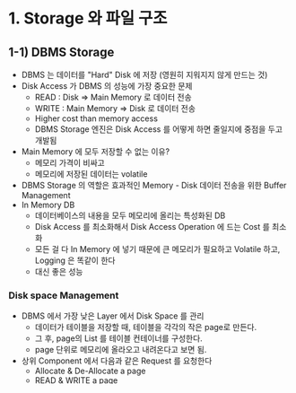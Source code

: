 # 1. Storage 와 파일 구조

## 1-1) DBMS Storage

- DBMS 는 데이터를 "Hard" Disk 에 저장 (영원히 지워지지 않게 만드는 것)
- Disk Access 가 DBMS 의 성능에 가장 중요한 문제
  - READ : Disk => Main Memory 로 데이터 전송
  - WRITE : Main Memory => Disk 로 데이터 전송
  - Higher cost than memory access
  - DBMS Storage 엔진은 Disk Access 를 어떻게 하면 줄일지에 중점을 두고 개발됨
- Main Memory 에 모두 저장할 수 없는 이유?
  - 메모리 가격이 비싸고
  - 메모리에 저장된 데이터는 volatile
- DBMS Storage 의 역할은 효과적인 Memory - Disk 데이터 전송을 위한 Buffer Management
- In Memory DB
  - 데이터베이스의 내용을 모두 메모리에 올리는 특성화된 DB
  - Disk Access 를 최소화해서 Disk Access Operation 에 드는 Cost 를 최소화
  - 모든 걸 다 In Memory 에 넣기 때문에 큰 메모리가 필요하고 Volatile 하고, Logging 은 똑같이 한다
  - 대신 좋은 성능

### Disk space Management

- DBMS 에서 가장 낮은 Layer 에서 Disk Space 를 관리
  - 데이터가 테이블을 저장할 때, 테이블을 각각의 작은 page로 만든다.
  - 그 후, page의 List 를 테이블 컨테이너를 구성한다.
  - page 단위로 메모리에 올라오고 내려온다고 보면 됨.
- 상위 Component 에서 다음과 같은 Request 를 요청한다
  - Allocate & De-Allocate a page
  - READ & WRITE a page
- Disk 는 하드웨어 차원에서 발생하는 seek delay, rotation delay 문제가 있다
  - 즉, Random Access 일 때 가장 성능이 안 좋다
  - 그래서 페이지들이 최대한 Sequential 하게 Allocate 하고 각 페이지들을 위에서 찾을 때 가장 근처에서, Sequential 하게 찾을 수 있도록 해야 한다.

### Buffer Management

- 페이지를 Read 하고 넣는 과정 중에 Main Memory 에 페이지를 저장하는 것이 Buffer
- Buffer 는 메모리 사이즈는 한정돼 있지만 데이터는 커서 LRU 에 의해 캐시 메커니즘으로 쓰지 않는 것은 없어지고 새로운 페이지로 채워진다. 버퍼 페이지 캐시 역할.
- 위에서 한 페이지를 읽고자 할 때 페이지에 대한 offset, 페이지의 ID 를 주면 Disk 의 Tablespace 에서 그 페이지를 읽는다.
- 버퍼는 각각의 페이지가 들어갈 수 있는 곳(프레임) 을 찾아서 로케이션 시킨다.
- page pin 은 이 페이지는 현재 쓰고 있다는 것을 의미. Buffer full 이 나도 이 페이지를 Reclaim, 삭제하지 말라고 마크하는 것. unpin 은 다 썼으니 공간이 부족하면 내려도 된다고 표시하는 것
- Buffer Management Free 프레임이 없을 때 unpin List 를 찾아서 없앤다

Page Buffering Proccess

- Buffer Pool 에서 Page 를 저장할 Frame 을 선택
  - Free Frame 이 있으면 선택
  - 없다면, Replacemkent policy (LRU) 에 의해서 오래된 Frame 을 Unpin 하고 이후에 Frame 을 결정
- Page 를 Disk 에서 읽고 Frame 에 저장
- Pin : pin_count ++, page 를 사용하는 사용자가 있음을 표시. -pin_count 가 0인 경우에만 replacement 대상
- Page 사용자는 사용이 끝나면 page 에 대한 Unpin 을 불러줘야 한다.
  - 만약, 업데이트 하는 상황이라면 Dirty Flag 를 세운다
  - 이 페이지는 Disk 에 내려갈 수 있고 내려갈 때, Tablespace 에 업데이트 해줘야 한다는 것을 의미
- 읽는 page list 가 예측되면 성능 향상을 위해서 prefetch 기능을 제공한다
  - 디스크의 페이지가 5개 할당 돼 있다고 하면,

## 1-2) Format in File

### Record Formats : Fixed Length

- 모든 필드의 타입과 사이즈에 대한 정보가 System catalog 에 저장
- 이 메타 데이터를 기반으로 해서 고정된 사이즈로 Record 를 저장
- 장점은 사이즈를 알고 있기 때문에 Record 점핑이 한 번에 가능하다. ACCESS 가 빠르다
  - 팔요한 Field Access 할 때 Pointer 연산으로 빠르게 주소를 반환할 수 있는 것
- 단점은 필요하지 않은 공간까지 만든다는 것

### Record Formats : Variable Length

- 대부분 이 포맷을 사용함. (자주 사용하는 Varchar 만 보더라도 사이즈가 유동적)
- 첫 번째 방법
  - Field Count 를 저장하고, 각각의 Field 에 Delimited 를 심어준다
- 두 번째 방법
  - Field Offset 을 배열로 앞에 저장한다
  - 앞 부분이 Pointer 의 Offset 이 되어 사이즈의 개념으로 저장된다
  - 사이즈가 저장되면 Value 가 커지기 때문에 사이즈가 아닌 Offset 으로 저장하는 것
- 두 번째 방법이 field 에 대한 direct access 가 가능하고, null 을 위한 저장 공간 효율성을 제공한다
